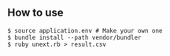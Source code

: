 ## How to use

```
$ source application.env # Make your own one
$ bundle install --path vendor/bundler
$ ruby unext.rb > result.csv
```
